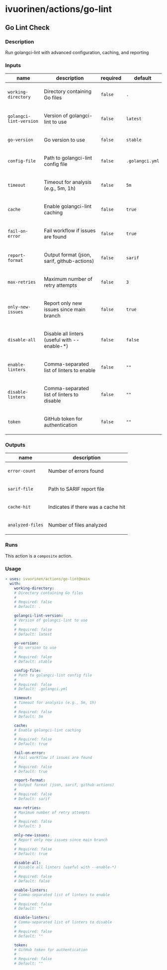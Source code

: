 # ivuorinen/actions/go-lint

## Go Lint Check

### Description

Run golangci-lint with advanced configuration, caching, and reporting

### Inputs

| name                    | description                                          | required | default         |
|-------------------------|------------------------------------------------------|----------|-----------------|
| `working-directory`     | <p>Directory containing Go files</p>                 | `false`  | `.`             |
| `golangci-lint-version` | <p>Version of golangci-lint to use</p>               | `false`  | `latest`        |
| `go-version`            | <p>Go version to use</p>                             | `false`  | `stable`        |
| `config-file`           | <p>Path to golangci-lint config file</p>             | `false`  | `.golangci.yml` |
| `timeout`               | <p>Timeout for analysis (e.g., 5m, 1h)</p>           | `false`  | `5m`            |
| `cache`                 | <p>Enable golangci-lint caching</p>                  | `false`  | `true`          |
| `fail-on-error`         | <p>Fail workflow if issues are found</p>             | `false`  | `true`          |
| `report-format`         | <p>Output format (json, sarif, github-actions)</p>   | `false`  | `sarif`         |
| `max-retries`           | <p>Maximum number of retry attempts</p>              | `false`  | `3`             |
| `only-new-issues`       | <p>Report only new issues since main branch</p>      | `false`  | `true`          |
| `disable-all`           | <p>Disable all linters (useful with --enable-\*)</p> | `false`  | `false`         |
| `enable-linters`        | <p>Comma-separated list of linters to enable</p>     | `false`  | `""`            |
| `disable-linters`       | <p>Comma-separated list of linters to disable</p>    | `false`  | `""`            |
| `token`                 | <p>GitHub token for authentication</p>               | `false`  | `""`            |

### Outputs

| name             | description                               |
|------------------|-------------------------------------------|
| `error-count`    | <p>Number of errors found</p>             |
| `sarif-file`     | <p>Path to SARIF report file</p>          |
| `cache-hit`      | <p>Indicates if there was a cache hit</p> |
| `analyzed-files` | <p>Number of files analyzed</p>           |

### Runs

This action is a `composite` action.

### Usage

```yaml
- uses: ivuorinen/actions/go-lint@main
  with:
    working-directory:
    # Directory containing Go files
    #
    # Required: false
    # Default: .

    golangci-lint-version:
    # Version of golangci-lint to use
    #
    # Required: false
    # Default: latest

    go-version:
    # Go version to use
    #
    # Required: false
    # Default: stable

    config-file:
    # Path to golangci-lint config file
    #
    # Required: false
    # Default: .golangci.yml

    timeout:
    # Timeout for analysis (e.g., 5m, 1h)
    #
    # Required: false
    # Default: 5m

    cache:
    # Enable golangci-lint caching
    #
    # Required: false
    # Default: true

    fail-on-error:
    # Fail workflow if issues are found
    #
    # Required: false
    # Default: true

    report-format:
    # Output format (json, sarif, github-actions)
    #
    # Required: false
    # Default: sarif

    max-retries:
    # Maximum number of retry attempts
    #
    # Required: false
    # Default: 3

    only-new-issues:
    # Report only new issues since main branch
    #
    # Required: false
    # Default: true

    disable-all:
    # Disable all linters (useful with --enable-*)
    #
    # Required: false
    # Default: false

    enable-linters:
    # Comma-separated list of linters to enable
    #
    # Required: false
    # Default: ""

    disable-linters:
    # Comma-separated list of linters to disable
    #
    # Required: false
    # Default: ""

    token:
    # GitHub token for authentication
    #
    # Required: false
    # Default: ""
```
